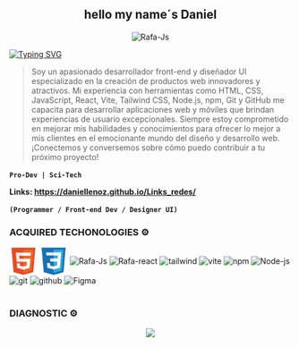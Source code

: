 
<div align="center">
  <h2>hello my name´s Daniel </h2>
  <img align="center" alt="Rafa-Js" width="250" src="https://github.com/DanielLenoz/DanielLenoz/assets/98136538/ba7578fa-c83f-4d34-adc5-19e8e722e32a"
>
</div>

<!--   my-ticker -->    
[![Typing SVG](https://readme-typing-svg.herokuapp.com?font=Fira+Code&pause=1000&width=435&lines=%F0%9F%91%8B%F0%9F%8F%BBHi%2C+Soy+Daniel+Rodriguez👨‍💻;👨‍🚀Programador+Front-end🌟;👨‍🎨+Desiner+UI🛸)](https://git.io/typing-svg)
>Soy un apasionado desarrollador front-end y diseñador UI especializado en la creación de productos web innovadores y atractivos. Mi experiencia con herramientas como HTML, CSS, JavaScript, React, Vite, Tailwind CSS, Node.js, npm, Git y GitHub me capacita para desarrollar aplicaciones web y móviles que brindan experiencias de usuario excepcionales. Siempre estoy comprometido en mejorar mis habilidades y conocimientos para ofrecer lo mejor a mis clientes en el emocionante mundo del diseño y desarrollo web. ¡Conectemos y conversemos sobre cómo puedo contribuir a tu próximo proyecto! 


**`Pro-Dev | Sci-Tech`**

**Links: https://daniellenoz.github.io/Links_redes/**

**`(Programmer / Front-end Dev / Designer UI)`**


<h3>ACQUIRED TECHONOLOGIES ⚙</h3>
<div style="display: inline_block">
  <img align="center" alt="Rafa-HTML" width="50" src="https://raw.githubusercontent.com/devicons/devicon/master/icons/html5/html5-original.svg">
  <img align="center" alt="Rafa-CSS" width="50" src="https://raw.githubusercontent.com/devicons/devicon/master/icons/css3/css3-original.svg">
  <img align="center" alt="Rafa-Js"  width="45" src="https://github.com/DanielLenoz/DanielLenoz/assets/98136538/6945be85-ee6e-4842-b59d-19055130af96">
  <img align="center" alt="Rafa-react"  width="50"src="https://cdn.jsdelivr.net/gh/devicons/devicon/icons/react/react-original.svg" />
  <img align="center" alt="tailwind" width="50" src="https://github.com/DanielLenoz/DanielLenoz/assets/98136538/bcea025e-0792-4422-a3e0-e848a30e4402" />
  <img align="center" alt="vite"  width="50" src="https://github.com/DanielLenoz/DanielLenoz/assets/98136538/c99a697e-753d-4dbe-b3d0-8a5fd003b691" />
  <img align="center" alt="npm"  width="80" src="https://github.com/DanielLenoz/DanielLenoz/assets/98136538/99d5bd88-d6e4-4ba8-8bf3-8b8346668e7d" />
  <img align="center" alt="Node-js"  width="50" src="https://github.com/DanielLenoz/DanielLenoz/assets/98136538/8b5bedbd-40b2-402f-8753-21fcfacdb5c8" />
  <img align="center" alt="git"  width="50" src="https://cdn.jsdelivr.net/gh/devicons/devicon/icons/git/git-original.svg" />
  <img align="center" alt="github" width="50" src="https://github.com/DanielLenoz/DanielLenoz/assets/98136538/8c0947d1-84c1-4a6e-8344-5fe62eb8cfd0" />
  <img align="center" alt="Figma" width="30" src="https://github.com/DanielLenoz/DanielLenoz/assets/98136538/bcb99667-4cd6-4640-a2dc-4c5752a36483" />
</div>
<br>

<h3>DIAGNOSTIC ⚙</h3>
<div align="center" tyle="display: inline_block">
  <a href="https://github.com/DanielLenoz">
  <img height="160em" src="https://github-readme-stats.vercel.app/api/top-langs/?username=DanielLenoz&layout=compact&langs_count=7&theme=blue-green"/> 
</div>
